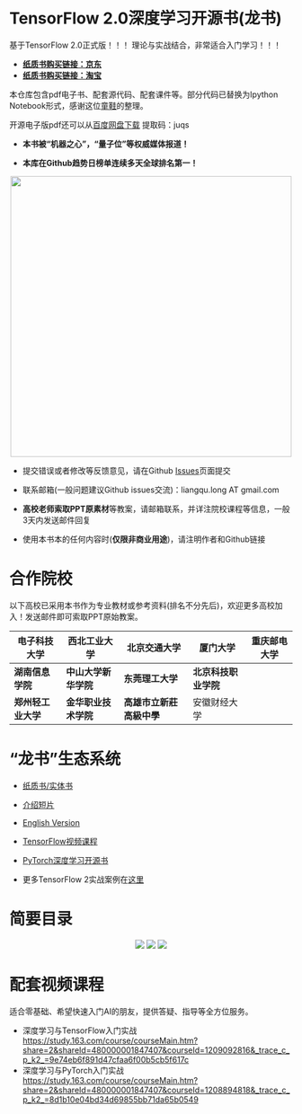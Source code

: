 # TensorFlow 2.0深度学习开源书(龙书)

基于TensorFlow 2.0正式版！！！
理论与实战结合，非常适合入门学习！！！

- **[纸质书购买链接：京东](https://item.jd.com/12954866.html)** 
- **[纸质书购买链接：淘宝](https://detail.tmall.com/item.htm?spm=a230r.1.14.16.18b460abi8w8jJ&id=625801924474&ns=1&abbucket=9)**

本仓库包含pdf电子书、配套源代码、配套课件等。部分代码已替换为Ipython Notebook形式，感谢这位[童鞋](https://github.com/Relph1119/deeplearning-with-tensorflow-notes)的整理。

开源电子版pdf还可以从[百度网盘下载](https://pan.baidu.com/s/1GgQjhDqSgSfjxqBMsE3RDQ)  提取码：juqs


-  **本书被“机器之心”，“量子位”等权威媒体报道！**

-  **本库在Github趋势日榜单连续多天全球排名第一！**



<p align="center">
  <img src="assets/book-cover.png" align="center" width="500">
  <!-- <img src="assets/1.png" align="center" width="600"> -->
</p>

- 提交错误或者修改等反馈意见，请在Github [Issues](https://github.com/dragen1860/Deep-Learning-with-TensorFlow-book/issues)页面提交

- 联系邮箱(一般问题建议Github issues交流)：liangqu.long AT gmail.com

-  **高校老师索取PPT原素材**等教案，请邮箱联系，并详注院校课程等信息，一般3天内发送邮件回复

- 使用本书本的任何内容时(**仅限非商业用途**)，请注明作者和Github链接


# 合作院校

以下高校已采用本书作为专业教材或参考资料(排名不分先后)，欢迎更多高校加入！发送邮件即可索取PPT原始教案。

| 电子科技大学 | 西北工业大学  | 北京交通大学  |  厦门大学 | 重庆邮电大学  |
|---|---|---|---|---|
|  **湖南信息学院** |  **中山大学新华学院** | **东莞理工大学**  |   **北京科技职业学院** |   |  
|  **郑州轻工业大学** |   **金华职业技术学院** |  **高雄市立新莊高級中學**  |  安徽财经大学   |   |  



# “龙书”生态系统

- [纸质书/实体书](https://item.jd.com/12954866.html)

- [介绍短片](https://www.bilibili.com/video/av75331861)

- [English Version](https://github.com/dragen1860/Deep-Learning-with-TensorFlow-book-EN)

- [TensorFlow视频课程](https://study.163.com/course/courseMain.htm?share=2&shareId=480000001847407&courseId=1209092816&_trace_c_p_k2_=9e74eb6f891d47cfaa6f00b5cb5f617c)

- [PyTorch深度学习开源书](https://github.com/dragen1860/Deep-Learning-with-PyTorch-book)

-	更多TensorFlow 2实战案例在[这里](https://github.com/dragen1860/TensorFlow-2.x-Tutorials)


# 简要目录

<p align="center">
  <img src="assets/0.4.目录-双排-1.jpg">
  <img src="assets/0.4.目录-双排-2.jpg">
  <img src="assets/0.4.目录-双排-3.jpg">
</p>



#	配套视频课程

适合零基础、希望快速入门AI的朋友，提供答疑、指导等全方位服务。

- 深度学习与TensorFlow入门实战
https://study.163.com/course/courseMain.htm?share=2&shareId=480000001847407&courseId=1209092816&_trace_c_p_k2_=9e74eb6f891d47cfaa6f00b5cb5f617c
- 深度学习与PyTorch入门实战
https://study.163.com/course/courseMain.htm?share=2&shareId=480000001847407&courseId=1208894818&_trace_c_p_k2_=8d1b10e04bd34d69855bb71da65b0549

